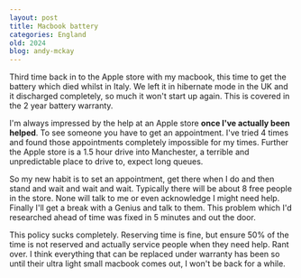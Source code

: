 ```yaml
---
layout: post
title: Macbook battery
categories: England
old: 2024
blog: andy-mckay
---
```

<p>Third time back in to the Apple store with my macbook, this time to get the battery which died whilst in Italy. We left it in hibernate mode in the UK and it discharged completely, so much it won't start up again. This is covered in the 2 year battery warranty.</p>
<p>I'm always impressed by the help at an Apple store <b>once I've actually been helped</b>. To see someone you have to get an appointment. I've tried 4 times and found those appointments completely impossible for my times. Further the Apple store is a 1.5 hour drive into Manchester, a terrible and unpredictable place to drive to, expect long queues.</p>
<p>So my new habit is to set an appointment, get there when I do and then stand and wait and wait and wait. Typically there will be about 8 free people in the store. None will talk to me or even acknowledge I might need help. Finally I'll get a break with a Genius and talk to them. This problem which I'd researched ahead of time was fixed in 5 minutes and out the door.</p>
<p>This policy sucks completely. Reserving time is fine, but ensure 50% of the time is not reserved and actually service people when they need help. Rant over. I think everything that can be replaced under warranty has been so until their ultra light small macbook comes out, I won't be back for a while.</p>